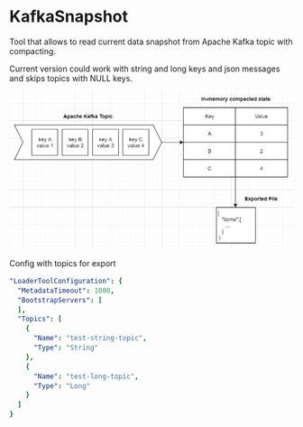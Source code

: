 # KafkaSnapshot
Tool that allows to read current data snapshot from Apache Kafka topic with compacting.

Current version could work with string and long keys and json messages and skips topics with NULL keys.

![Details](Details.PNG)

Config with topics for export

```yaml
"LoaderToolConfiguration": {
  "MetadataTimeout": 1000,
  "BootstrapServers": [
  ],
  "Topics": [
    {
      "Name": "test-string-topic",
      "Type": "String"
    },
    {
      "Name": "test-long-topic",
      "Type": "Long"
    }
  ]
}
```
